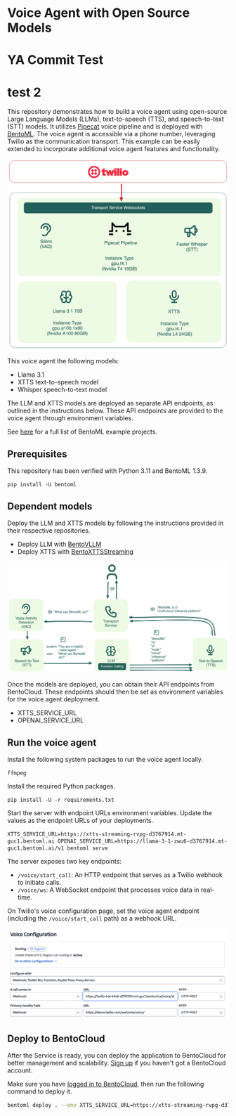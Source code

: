 # Voice Agent with Open Source Models
# YA Commit Test
# test 2
This repository demonstrates how to build a voice agent using open-source Large Language Models (LLMs), text-to-speech (TTS), and speech-to-text (STT) models. It utilizes [Pipecat](https://github.com/pipecat-ai/pipecat) voice pipeline and is deployed with [BentoML](https://github.com/bentoml/BentoML). The voice agent is accessible via a phone number, leveraging Twilio as the communication transport. This example can be easily extended to incorporate additional voice agent features and functionality.

![service architecture](service_arch.png)

This voice agent the following models:

- Llama 3.1
- XTTS text-to-speech model
- Whisper speech-to-text model

The LLM and XTTS models are deployed as separate API endpoints, as outlined in the instructions below. These API endpoints are provided to the voice agent through environment variables.

See [here](https://docs.bentoml.com/en/latest/examples/overview.html) for a full list of BentoML example projects.

## Prerequisites

This repository has been verified with Python 3.11 and BentoML 1.3.9.

```
pip install -U bentoml
```

## Dependent models

Deploy the LLM and XTTS models by following the instructions provided in their respective repositories.

- Deploy LLM with [BentoVLLM](https://github.com/bentoml/BentoVLLM/tree/main/llama3.1-70b-instruct-awq)
- Deploy XTTS with [BentoXTTSStreaming](https://github.com/bentoml/BentoXTTSStreaming)

![flow_diagram](flow_diagram.png)

Once the models are deployed, you can obtain their API endpoints from BentoCloud. These endpoints should then be set as environment variables for the voice agent deployment.

- XTTS_SERVICE_URL
- OPENAI_SERVICE_URL

## Run the voice agent

Install the following system packages to run the voice agent locally.

```
ffmpeg
```

Install the required Python packages.

```
pip install -U -r requirements.txt
```

Start the server with endpoint URLs environment variables. Update the values as the endpoint URLs of your deployments.

```
XTTS_SERVICE_URL=https://xtts-streaming-rvpg-d3767914.mt-guc1.bentoml.ai OPENAI_SERVICE_URL=https://llama-3-1-zwu6-d3767914.mt-guc1.bentoml.ai/v1 bentoml serve
```

The server exposes two key endpoints:

- `/voice/start_call`: An HTTP endpoint that serves as a Twilio webhook to initiate calls.
- `/voice/ws`: A WebSocket endpoint that processes voice data in real-time.

On Twilio's voice configuration page, set the voice agent endpoint (including the `/voice/start_call` path) as a webhook URL. 

![twilio example setup](twilio_setup.png)

## Deploy to BentoCloud

After the Service is ready, you can deploy the application to BentoCloud for better management and scalability. [Sign up](https://www.bentoml.com/) if you haven't got a BentoCloud account.

Make sure you have [logged in to BentoCloud](https://docs.bentoml.com/en/latest/bentocloud/how-tos/manage-access-token.html), then run the following command to deploy it.

```bash
bentoml deploy . --env XTTS_SERVICE_URL=https://xtts-streaming-rvpg-d3767914.mt-guc1.bentoml.ai --env OPENAI_SERVICE_URL=https://llama-3-1-zwu6-d3767914.mt-guc1.bentoml.ai/v1
```
